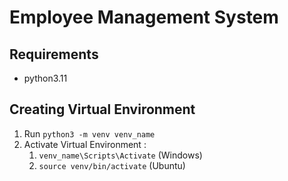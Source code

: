 # Employee Management System

## Requirements

- python3.11

## Creating Virtual Environment

1. Run `python3 -m venv venv_name`
2. Activate Virtual Environment :
   1. `venv_name\Scripts\Activate` (Windows)
   2. `source venv/bin/activate` (Ubuntu)
